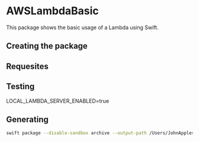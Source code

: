 # AWSLambdaBasic

This package shows the basic usage of a Lambda using Swift.

## Creating the package

## Requesites

## Testing

LOCAL_LAMBDA_SERVER_ENABLED=true

## Generating

```bash
swift package --disable-sandbox archive --output-path /Users/JohnAppleseed/Desktop --verbose 2
```

